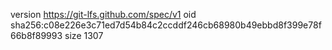 version https://git-lfs.github.com/spec/v1
oid sha256:c08e226e3c71ed7d54b84c2ccddf246cb68980b49ebbd8f399e78f66b8f89993
size 1307
